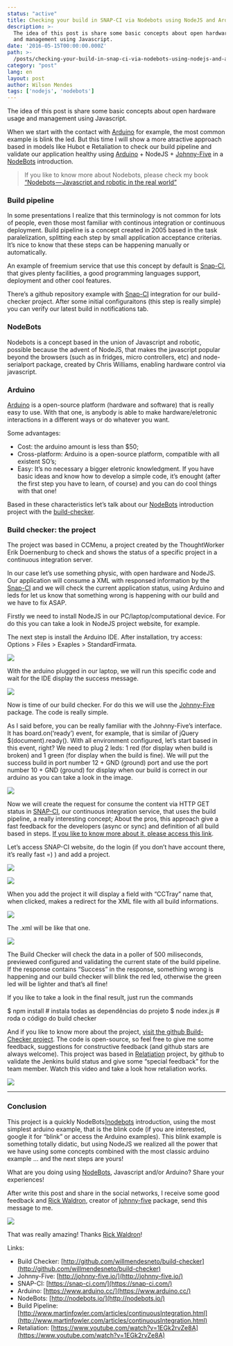 ```yaml
---
status: "active"
title: Checking your build in SNAP-CI via Nodebots using NodeJS and Arduino
description: >-
  The idea of this post is share some basic concepts about open hardware usage
  and management using Javascript.
date: '2016-05-15T00:00:00.000Z'
path: >-
  /posts/checking-your-build-in-snap-ci-via-nodebots-using-nodejs-and-arduino
category: "post"
lang: en
layout: post
author: Wilson Mendes
tags: ['nodejs', 'nodebots']
---
```


The idea of this post is share some basic concepts about open hardware usage and management using Javascript.

When we start with the contact with [Arduino](https://www.arduino.cc/) for example, the most common example is blink the led. But this time I will show a more atractive approach based in models like Hubot e Retaliation to check our build pipeline and validate our application healthy using [Arduino](https://www.arduino.cc/) + NodeJS + [Johnny-Five](https://johnny-five.io/) in a [NodeBots](https://nodebots.io/) introduction.

> If you like to know more about Nodebots, please check my book [“Nodebots — Javascript and robotic in the real world”](https://leanpub.com/nodebots-javascript-and-robotic-in-the-real-world)

### Build pipeline

In some presentations I realize that this terminology is not common for lots of people, even those most familiar with continous integration or continuous deployment. Build pipeline is a concept created in 2005 based in the task paralelization, splitting each step by small application acceptance criterias. It’s nice to know that these steps can be happening manually or automatically.

An example of freemium service that use this concept by default is [Snap-CI](https://snap-ci.com/), that gives plenty facilities, a good programming languages support, deployment and other cool features.

There’s a github repository example with [Snap-CI](https://snap-ci.com/) integration for our build-checker project. After some initial configuraitons (this step is really simple) you can verify our latest build in notifications tab.

### NodeBots

Nodebots is a concept based in the union of Javascript and robotic, possible because the advent of NodeJS, that makes the javascript popular beyond the browsers (such as in fridges, micro controllers, etc) and node-serialport package, created by Chris Williams, enabling hardware control via javascript.

### Arduino

[Arduino](https://www.arduino.cc/) is a open-source platform (hardware and software) that is really easy to use. With that one, is anybody is able to make hardware/eletronic interactions in a different ways or do whatever you want.

Some advantages:

*   Cost: the arduino amount is less than $50;
*   Cross-platform: Arduino is a open-source platform, compatible with all existent SO’s;
*   Easy: It’s no necessary a bigger eletronic knowledgment. If you have basic ideas and know how to develop a simple code, it’s enought (after the first step you have to learn, of course) and you can do cool things with that one!

Based in these characteristics let’s talk about our [NodeBots](https://nodebots.io/) introduction project with the [build-checker](https://github.com/willmendesneto/build-checker).

### Build checker: the project

The project was based in CCMenu, a project created by the ThoughtWorker Erik Doernenburg to check and shows the status of a specific project in a continuous integration server.

In our case let’s use something physic, with open hardware and NodeJS. Our application will consume a XML with responsed information by the [Snap-CI](https://snap-ci.com/) and we will check the current application status, using Arduino and leds for let us know that something wrong is happening with our build and we have to fix ASAP.

Firstly we need to install NodeJS in our PC/laptop/computational device. For do this you can take a look in NodeJS project website, for example.

The next step is install the Arduino IDE. After installation, try access: Options > Files > Exaples > StandardFirmata.

![](https://cdn-images-1.medium.com/max/800/0*LpdkXAyM5noDw1hX.png)

With the arduino plugged in our laptop, we will run this specific code and wait for the IDE display the success message.

![](https://cdn-images-1.medium.com/max/800/0*RO6rCQjS-1xFimEw.png)

Now is time of our build checker. For do this we will use the [Johnny-Five](https://johnny-five.io/) package. The code is really simple.

As I said before, you can be really familiar with the Johnny-Five’s interface. It has board.on(‘ready’) event, for example, that is similar of jQuery $(document).ready(). With all environment configured, let’s start based in this event, right? We need to plug 2 leds: 1 red (for display when build is broken) and 1 green (for display when the build is fine). We will put the success build in port number 12 + GND (ground) port and use the port number 10 + GND (ground) for display when our build is correct in our arduino as you can take a look in the image.

![](https://cdn-images-1.medium.com/max/800/0*gP2oYx-uKfRaaXhJ.png)

Now we will create the request for consume the content via HTTP GET status in [SNAP-CI](https://snap-ci.com/), our continuous integration service, that uses the build pipeline, a really interesting concept; About the pros, this approach give a fast feedback for the developers (async or sync) and definition of all build based in steps. [If you like to know more about it, please access this link](http://www.martinfowler.com/articles/continuousIntegration.html).

Let’s access SNAP-CI website, do the login (if you don’t have account there, it’s really fast =) ) and add a project.

![](https://cdn-images-1.medium.com/max/800/0*YMjBkyvxMN-kk7BR.png)

![](https://cdn-images-1.medium.com/max/800/0*Rm87PU4f3BPmn3sm.png)

When you add the project it will display a field with “CCTray” name that, when clicked, makes a redirect for the XML file with all build informations.

![](https://cdn-images-1.medium.com/max/800/0*OTXIfnfsNGKY4EkV.png)

The .xml will be like that one.

![](https://cdn-images-1.medium.com/max/800/0*LFbkVndGDIYzD4lo.png)

The Build Checker will check the data in a poller of 500 miliseconds, previewed configured and validating the current state of the build pipeline. If the response contains “Success” in the response, something wrong is happening and our build checker will blink the red led, otherwise the green led will be lighter and that’s all fine!

If you like to take a look in the final result, just run the commands

$ npm install # instala todas as dependências do projeto
$ node index.js # roda o código do build checker

And if you like to know more about the project, [visit the github Build-Checker project](https://github.com/willmendesneto/build-checker). The code is open-source, so feel free to give me some feedback, suggestions for constructive feedback (and github stars are always welcome). This project was based in [Relatiation](https://www.youtube.com/watch?v=1EGk2rvZe8A) project, by github to validate the Jenkins build status and give some “special feedback” for the team member. Watch this video and take a look how retaliation works.

![](https://cdn-images-1.medium.com/max/800/0*nIKkgUPqkrTonwYU.jpg)

<hr/>

### Conclusion

This project is a quickly NodeBots\][nodebots](https://nodebots.io/) introduction, using the most simplest arduino example, that is the blink code (if you are interested, google it for “blink” or access the Arduino examples). This blink example is something totally didatic, but using NodeJS we realized all the power that we have using some concepts combined with the most classic arduino example … and the next steps are yours!

What are you doing using [NodeBots](https://nodebots.io/), Javascript and/or Arduino? Share your experiences!

After write this post and share in the social networks, I receive some good feedback and [Rick Waldron](https://twitter.com/rwaldron), creator of [johnny-five](https://johnny-five.io/) package, send this message to me.

![](https://cdn-images-1.medium.com/max/800/0*OEaFMWiyLFrfkZRE.jpeg)

That was really amazing! Thanks [Rick Waldron](https://twitter.com/rwaldron)!

Links:

*   Build Checker: [http://github.com/willmendesneto/build-checker](http://github.com/willmendesneto/build-checker)
*   Johnny-Five: [http://johnny-five.io/](http://johnny-five.io/)
*   SNAP-CI: [https://snap-ci.com/](https://snap-ci.com/)
*   Arduino: [https://www.arduino.cc/](https://www.arduino.cc/)
*   NodeBots: [http://nodebots.io/](http://nodebots.io/)
*   Build Pipeline: [http://www.martinfowler.com/articles/continuousIntegration.html](http://www.martinfowler.com/articles/continuousIntegration.html)
*   Retaliation: [https://www.youtube.com/watch?v=1EGk2rvZe8A](https://www.youtube.com/watch?v=1EGk2rvZe8A)


